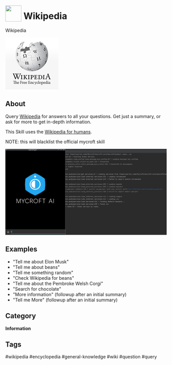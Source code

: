 # <img src='https://raw.githack.com/FortAwesome/Font-Awesome/master/svgs/brands/wikipedia-w.svg' card_color='#000000' width='50' height='50' style='vertical-align:bottom'/> Wikipedia
Wikipedia

![](./logo.png)

## About 
Query [Wikipedia](https://www.wikipedia.org) for answers to all your questions.  Get just a summary, or ask for more to get in-depth information.
 
 This Skill uses the [Wikipedia for humans](https://github.com/HelloChatterbox/wikipedia_for_humans). 

NOTE: this will blacklist the official mycroft skill

![](./gui.gif)

## Examples 
* "Tell me about Elon Musk"
* "Tell me about beans"
* "Tell me something random"
* "Check Wikipedia for beans"
* "Tell me about the Pembroke Welsh Corgi"
* "Search for chocolate"
* "More information" (followup after an initial summary)
* "Tell me More" (followup after an initial summary)


## Category
**Information**

## Tags
#wikipedia
#encyclopedia
#general-knowledge
#wiki
#question
#query
